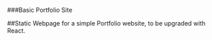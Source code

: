 ###Basic Portfolio Site

##Static Webpage for a simple Portfolio website, to be upgraded with React.

